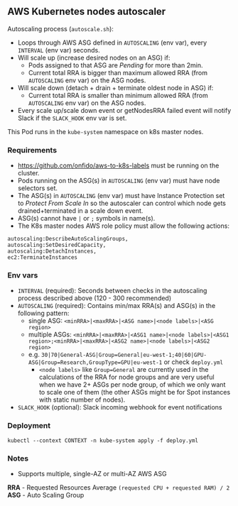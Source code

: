 ## AWS Kubernetes nodes autoscaler

Autoscaling process (`autoscale.sh`):
- Loops through AWS ASG defined in `AUTOSCALING` (env var), every `INTERVAL` (env var) seconds.
- Will scale up (increase desired nodes on an ASG) if:
  - Pods assigned to that ASG are _Pending_ for more than 2min.
  - Current total RRA is bigger than maximum allowed RRA (from `AUTOSCALING` env var) on the ASG nodes.
- Will scale down (detach + drain + terminate oldest node in ASG) if:
  - Current total RRA is smaller than minimum allowed RRA (from `AUTOSCALING` env var) on the ASG nodes.
- Every scale up/scale down event or getNodesRRA failed event will notify Slack if the `SLACK_HOOK` env var is set.

This Pod runs in the `kube-system` namespace on k8s master nodes.

### Requirements

- https://github.com/onfido/aws-to-k8s-labels must be running on the cluster.
- Pods running on the ASG(s) in `AUTOSCALING` (env var) must have node selectors set.
- The ASG(s) in `AUTOSCALING` (env var) must have Instance Protection set to _Protect From Scale In_ so the autoscaler can control which node gets drained+terminated in a scale down event.
- ASG(s) cannot have `|` or `;` symbols in name(s).
- The K8s master nodes AWS role policy must allow the following actions:
```
autoscaling:DescribeAutoScalingGroups,
autoscaling:SetDesiredCapacity,
autoscaling:DetachInstances,
ec2:TerminateInstances
```

### Env vars

- `INTERVAL` (required): Seconds between checks in the autoscaling process described above (120 - 300 recommended)
- `AUTOSCALING` (required): Contains min/max RRA(s) and ASG(s) in the following pattern:
  - single ASG: `<minRRA>|<maxRRA>|<ASG name>|<node labels>|<ASG region>`
  - multiple ASGs: `<minRRA>|<maxRRA>|<ASG1 name>|<node labels>|<ASG1 region>;<minRRA>|<maxRRA>|<ASG2 name>|<node labels>|<ASG2 region>`
  - e.g. `30|70|General-ASG|Group=General|eu-west-1;40|60|GPU-ASG|Group=Research,GroupType=GPU|eu-west-1` or check `deploy.yml`
    - `<node labels>` like `Group=General` are currently used in the calculations of the RRA for node groups and are very useful when we have 2+ ASGs per node group, of which we only want to scale one of them (the other ASGs might be for Spot instances with static number of nodes).
- `SLACK_HOOK` (optional): Slack incoming webhook for event notifications

### Deployment

```
kubectl --context CONTEXT -n kube-system apply -f deploy.yml
```

### Notes

- Supports multiple, single-AZ or multi-AZ AWS ASG

**RRA** - Requested Resources Average `(requested CPU + requested RAM) / 2`
<br>**ASG** - Auto Scaling Group
